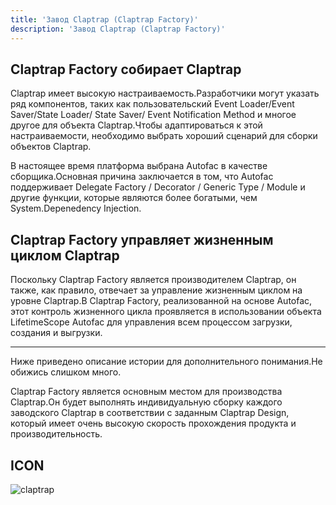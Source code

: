 ```yaml
---
title: 'Завод Claptrap (Claptrap Factory)'
description: 'Завод Claptrap (Claptrap Factory)'
---
```



## Claptrap Factory собирает Claptrap

Claptrap имеет высокую настраиваемость.Разработчики могут указать ряд компонентов, таких как пользовательский Event Loader/Event Saver/State Loader/ State Saver/ Event Notification Method и многое другое для объекта Claptrap.Чтобы адаптироваться к этой настраиваемости, необходимо выбрать хороший сценарий для сборки объектов Claptrap.

В настоящее время платформа выбрана Autofac в качестве сборщика.Основная причина заключается в том, что Autofac поддерживает Delegate Factory / Decorator / Generic Type / Module и другие функции, которые являются более богатыми, чем System.Depenedency Injection.

## Claptrap Factory управляет жизненным циклом Claptrap

Поскольку Claptrap Factory является производителем Claptrap, он также, как правило, отвечает за управление жизненным циклом на уровне Claptrap.В Claptrap Factory, реализованной на основе Autofac, этот контроль жизненного цикла проявляется в использовании объекта LifetimeScope Autofac для управления всем процессом загрузки, создания и выгрузки.

---

Ниже приведено описание истории для дополнительного понимания.Не обижись слишком много.

Claptrap Factory является основным местом для производства Claptrap.Он будет выполнять индивидуальную сборку каждого заводского Claptrap в соответствии с заданным Claptrap Design, который имеет очень высокую скорость прохождения продукта и производительность.

## ICON

![claptrap](/images/claptrap_icons/claptrap_factory.svg)
